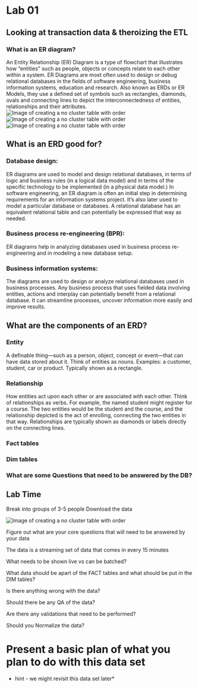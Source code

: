 # Lab 01 
## Looking at transaction data & theroizing the ETL 

### What is an ER diagram?

An Entity Relationship (ER) Diagram is a type of flowchart that illustrates how “entities” such as people, objects or concepts relate to each other within a system. ER Diagrams are most often used to design or debug relational databases in the fields of software engineering, business information systems, education and research. Also known as ERDs or ER Models, they use a defined set of symbols such as rectangles, diamonds, ovals and connecting lines to depict the interconnectedness of entities, relationships and their attributes.
![Image of creating a no cluster table with order](https://github.com/kerrynakayama/developintelligence_data_engineering/blob/master/Day_01/LAB_01/IMAGES/erd.jpg)
![Image of creating a no cluster table with order](https://github.com/kerrynakayama/developintelligence_data_engineering/blob/master/Day_01/LAB_01/IMAGES/erd2.png)
![Image of creating a no cluster table with order](https://github.com/kerrynakayama/developintelligence_data_engineering/blob/master/Day_01/LAB_01/IMAGES/erd3.png)

## What is an ERD good for?

### Database design: 
ER diagrams are used to model and design relational databases, in terms of logic and business rules (in a logical data model) and in terms of the specific technology to be implemented (in a physical data model.) In software engineering, an ER diagram is often an initial step in determining requirements for an information systems project. It’s also later used to model a particular database or databases. A relational database has an equivalent relational table and can potentially be expressed that way as needed.

### Business process re-engineering (BPR): 
ER diagrams help in analyzing databases used in business process re-engineering and in modeling a new database setup.

### Business information systems: 
The diagrams are used to design or analyze relational databases used in business processes. Any business process that uses fielded data involving entities, actions and interplay can potentially benefit from a relational database. It can streamline processes, uncover information more easily and improve results.

## What are the components of an ERD?

### Entity

A definable thing—such as a person, object, concept or event—that can have data stored about it. Think of entities as nouns. Examples: a customer, student, car or product. Typically shown as a rectangle.

### Relationship

How entities act upon each other or are associated with each other. Think of relationships as verbs. For example, the named student might register for a course. The two entities would be the student and the course, and the relationship depicted is the act of enrolling, connecting the two entities in that way. Relationships are typically shown as diamonds or labels directly on the connecting lines.

### Fact tables

### Dim tables

### What are some Questions that need to be answered by the DB?


## Lab Time 

Break into groups of 3-5 people 
Download the data 

![Image of creating a no cluster table with order](https://github.com/kerrynakayama/developintelligence_data_engineering/blob/master/Day_01/LAB_01/IMAGES/Screen%20Shot%202020-07-05%20at%203.53.37%20PM.png)

Figure out what are your core questions that will need to be answered by your data

The data is a streaming set of data that comes in every 15 minutes 

What needs to be shown live vs can be batched?

What data should be apart of the FACT tables and what should be put in the DIM tables?

Is there anything wrong with the data?

Should there be any QA of the data?

Are there any validations that need to be performed?

Should you Normalize the data? 

# Present a basic plan of what you plan to do with this data set

* hint - we might revisit this data set later* 






